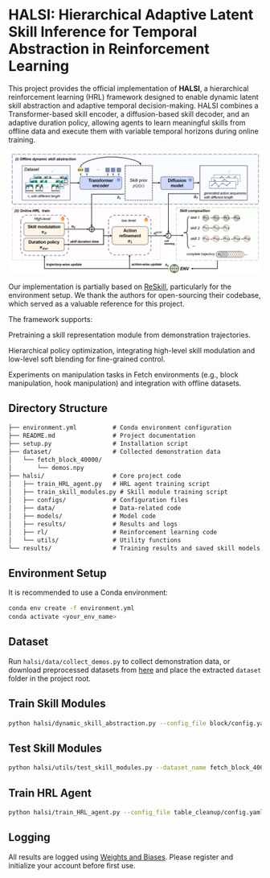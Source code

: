 # HALSI: Hierarchical Adaptive Latent Skill Inference for Temporal Abstraction in Reinforcement Learning

This project provides the official implementation of **HALSI**, a hierarchical reinforcement learning (HRL) framework designed to enable dynamic latent skill abstraction and adaptive temporal decision-making. HALSI combines a Transformer-based skill encoder, a diffusion-based skill decoder, and an adaptive duration policy, allowing agents to learn meaningful skills from offline data and execute them with variable temporal horizons during online training.

![Framework](framework.png)

Our implementation is partially based on [ReSkill](https://arxiv.org/abs/2211.02231), particularly for the environment setup. We thank the authors for open-sourcing their codebase, which served as a valuable reference for this project.

The framework supports:

Pretraining a skill representation module from demonstration trajectories.

Hierarchical policy optimization, integrating high-level skill modulation and low-level soft blending for fine-grained control.

Experiments on manipulation tasks in Fetch environments (e.g., block manipulation, hook manipulation) and integration with offline datasets.

## Directory Structure

```
├── environment.yml          # Conda environment configuration
├── README.md                # Project documentation
├── setup.py                 # Installation script
├── dataset/                 # Collected demonstration data
│   └── fetch_block_40000/
│       └── demos.npy
├── halsi/                   # Core project code
│   ├── train_HRL_agent.py   # HRL agent training script
│   ├── train_skill_modules.py # Skill module training script
│   ├── configs/             # Configuration files
│   ├── data/                # Data-related code
│   ├── models/              # Model code
│   ├── results/             # Results and logs
│   ├── rl/                  # Reinforcement learning code
│   └── utils/               # Utility functions
└── results/                 # Training results and saved skill models
```

## Environment Setup

It is recommended to use a Conda environment:

```sh
conda env create -f environment.yml
conda activate <your_env_name>
```

## Dataset

Run `halsi/data/collect_demos.py` to collect demonstration data, or download preprocessed datasets from [here](https://drive.google.com/drive/folders/1yTr_6fc-sHXK_CZkm8QIRTV9VgWxKpOE) and place the extracted `dataset` folder in the project root.

## Train Skill Modules

```sh
python halsi/dynamic_skill_abstraction.py --config_file block/config.yaml --dataset_name fetch_block_40000
```

## Test Skill Modules

```sh
python halsi/utils/test_skill_modules.py --dataset_name fetch_block_40000 --task block --use_skill_prior True
```

## Train HRL Agent

```sh
python halsi/train_HRL_agent.py --config_file table_cleanup/config.yaml --dataset_name fetch_block_40000
```

## Logging

All results are logged using [Weights and Biases](https://wandb.ai). Please register and initialize your account before first use.

